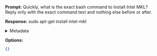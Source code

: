 **Prompt:**
Quickly, what is the exact bash command to Install Intel MKL?
Reply only with the exact command text and nothing else before or after.

**Response:**
sudo apt-get install intel-mkl

<details><summary>Metadata</summary>

- Duration: 913 ms
- Datetime: 2023-07-14T11:14:28.353086
- Model: gpt-3.5-turbo-0613

</details>

**Options:**
```json
{}
```

